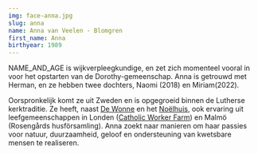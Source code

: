 ```yaml
---
img: face-anna.jpg
slug: anna
name: Anna van Veelen - Blomgren
first_name: Anna
birthyear: 1989
---
```

NAME_AND_AGE is wijkverpleegkundige, en zet zich momenteel vooral in voor het opstarten van de Dorothy-gemeenschap.
Anna is getrouwd met Herman, en ze hebben twee dochters, Naomi (2018) en Miriam(2022).

Oorspronkelijk komt ze uit Zweden en is opgegroeid binnen de Lutherse kerktraditie.
Ze heeft, naast [De Wonne](http://wonne.nl/) en het [Noëlhuis](http://noelhuis.nl/),
ook ervaring uit leefgemeenschappen in Londen ([Catholic Worker Farm](http://thecatholicworkerfarm.org/))
en Malmö (Rosengårds husförsamling). Anna zoekt naar manieren om haar passies voor natuur, duurzaamheid,
geloof en ondersteuning van kwetsbare mensen te realiseren.
